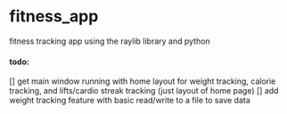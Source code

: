 # fitness_app
fitness tracking app using the raylib library and python

#### todo:
[] get main window running with home layout for weight tracking, calorie tracking, and lifts/cardio streak tracking (just layout of home page)
[] add weight tracking feature with basic read/write to a file to save data
